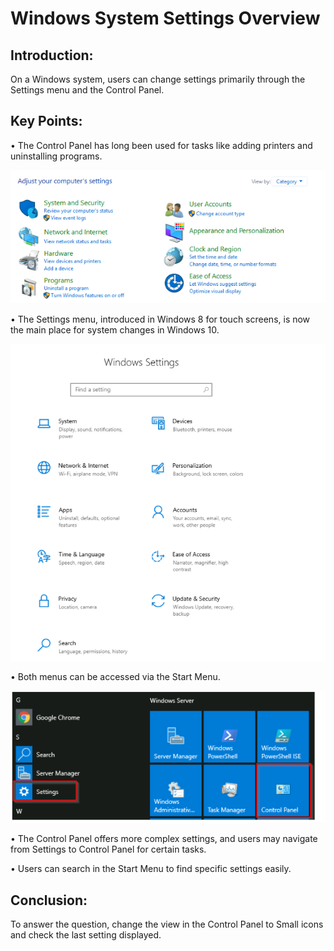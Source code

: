 # Windows System Settings Overview 

## Introduction: 
On a Windows system, users can change settings primarily through the Settings menu and the Control Panel. 

## Key Points: 
• The Control Panel has long been used for tasks like adding printers and uninstalling programs. 

![From TryHackMe](image-4.png)

• The Settings menu, introduced in Windows 8 for touch screens, is now the main place for system changes in Windows 10. 

![From TryHackMe](image-5.png)

• Both menus can be accessed via the Start Menu. 

![From TryHackMe](image-6.png)

• The Control Panel offers more complex settings, and users may navigate from Settings to Control Panel for certain tasks. 

• Users can search in the Start Menu to find specific settings easily. 

## Conclusion: 
To answer the question, change the view in the Control Panel to Small icons and check the last setting displayed.